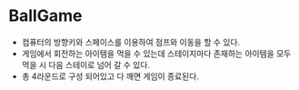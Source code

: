 # BallGame

- 컴퓨터의 방향키와 스페이스를 이용하여 점프와 이동을 할 수 있다.
- 게임에서 회전하는 아이템을 먹을 수 있는데 스테이지마다 존재하는 아이템을 모두 먹을 시 다음 스테이로 넘어 갈 수 있다.
- 총 4라운드로 구성 되어있고 다 깨면 게임이 종료된다.
